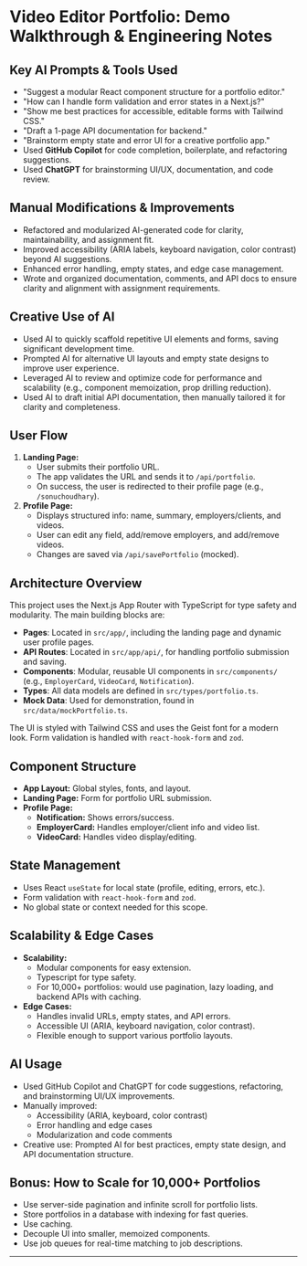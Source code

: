 # Video Editor Portfolio: Demo Walkthrough & Engineering Notes

## Key AI Prompts & Tools Used

- "Suggest a modular React component structure for a portfolio editor."
- "How can I handle form validation and error states in a Next.js?"
- "Show me best practices for accessible, editable forms with Tailwind CSS."
- "Draft a 1-page API documentation for backend."
- "Brainstorm empty state and error UI for a creative portfolio app."
- Used **GitHub Copilot** for code completion, boilerplate, and refactoring suggestions.
- Used **ChatGPT** for brainstorming UI/UX, documentation, and code review.

## Manual Modifications & Improvements

- Refactored and modularized AI-generated code for clarity, maintainability, and assignment fit.
- Improved accessibility (ARIA labels, keyboard navigation, color contrast) beyond AI suggestions.
- Enhanced error handling, empty states, and edge case management.
- Wrote and organized documentation, comments, and API docs to ensure clarity and alignment with assignment requirements.

## Creative Use of AI

- Used AI to quickly scaffold repetitive UI elements and forms, saving significant development time.
- Prompted AI for alternative UI layouts and empty state designs to improve user experience.
- Leveraged AI to review and optimize code for performance and scalability (e.g., component memoization, prop drilling reduction).
- Used AI to draft initial API documentation, then manually tailored it for clarity and completeness.

## User Flow

1. **Landing Page:**
   - User submits their portfolio URL.
   - The app validates the URL and sends it to `/api/portfolio`.
   - On success, the user is redirected to their profile page (e.g., `/sonuchoudhary`).
2. **Profile Page:**
   - Displays structured info: name, summary, employers/clients, and videos.
   - User can edit any field, add/remove employers, and add/remove videos.
   - Changes are saved via `/api/savePortfolio` (mocked).

## Architecture Overview

This project uses the Next.js App Router with TypeScript for type safety and modularity. The main building blocks are:

- **Pages**: Located in `src/app/`, including the landing page and dynamic user profile pages.
- **API Routes**: Located in `src/app/api/`, for handling portfolio submission and saving.
- **Components**: Modular, reusable UI components in `src/components/` (e.g., `EmployerCard`, `VideoCard`, `Notification`).
- **Types**: All data models are defined in `src/types/portfolio.ts`.
- **Mock Data**: Used for demonstration, found in `src/data/mockPortfolio.ts`.

The UI is styled with Tailwind CSS and uses the Geist font for a modern look. Form validation is handled with `react-hook-form` and `zod`.

## Component Structure

- **App Layout:** Global styles, fonts, and layout.
- **Landing Page:** Form for portfolio URL submission.
- **Profile Page:**
  - **Notification:** Shows errors/success.
  - **EmployerCard:** Handles employer/client info and video list.
  - **VideoCard:** Handles video display/editing.

## State Management

- Uses React `useState` for local state (profile, editing, errors, etc.).
- Form validation with `react-hook-form` and `zod`.
- No global state or context needed for this scope.

## Scalability & Edge Cases

- **Scalability:**
  - Modular components for easy extension.
  - Typescript for type safety.
  - For 10,000+ portfolios: would use pagination, lazy loading, and backend APIs with caching.
- **Edge Cases:**
  - Handles invalid URLs, empty states, and API errors.
  - Accessible UI (ARIA, keyboard navigation, color contrast).
  - Flexible enough to support various portfolio layouts.

## AI Usage

- Used GitHub Copilot and ChatGPT for code suggestions, refactoring, and brainstorming UI/UX improvements.
- Manually improved:
  - Accessibility (ARIA, keyboard, color contrast)
  - Error handling and edge cases
  - Modularization and code comments
- Creative use: Prompted AI for best practices, empty state design, and API documentation structure.

## Bonus: How to Scale for 10,000+ Portfolios

- Use server-side pagination and infinite scroll for portfolio lists.
- Store portfolios in a database with indexing for fast queries.
- Use caching.
- Decouple UI into smaller, memoized components.
- Use job queues for real-time matching to job descriptions.

---
